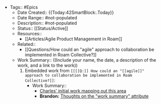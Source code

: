 - Tags:: #Epics
    - Date Created:: {{Today:42SmartBlock:.Today}}
    - Date Range:: #not-populated
    - Description:: #not-populated
    - Status:: [[Status/Active]]
    - Resources:: 
        - [[Articles/Agile Product Management in Roam]]
    - Related:: 
        - [[Questions/How could an "agile" approach to collaboration be implemented in Roam Collective?]]
    - Work Summary::  ((Include your name, the date, a description of the work, and a link to the work))
        1. Embedded work from `[[[[Q:]] How could an "[[agile]]" approach to collaboration be implemented in Roam Collective?]]`:
            - Work Summary:: 
                - [Charles' initial work mapping out this area](((6GfcqwQrI)))
                - **Brandon:** [Thoughts on the "work summary" attribute](((JZ6S734y4)))
